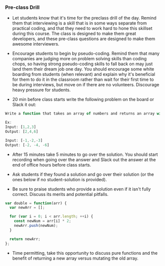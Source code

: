 ### Pre-class Drill

- Let students know that it's time for the preclass drill of the day. Remind them that interviewing is a skill that is in some ways separate from practical coding, and that they need to work hard to hone this skillset during this course. The class is designed to make them great developers, and these pre-class questions are designed to make them awesome interviewers.

- Encourage students to begin by pseudo-coding. Remind them that many companies are judging more on problem solving skills than coding chops, so having strong pseudo-coding skills to fall back on may just land them their dream job one day. You should encourage some white boarding from students (when relevant) and explain why it's beneficial for them to do it in the classroom rather than wait for their first time to be during interviews, but move on if there are no volunteers. Discourage heavy pressure for students.

- 20 min before class starts write the following problem on the board or Slack it out:

```js
Write a function that takes an array of numbers and returns an array with each number doubled.

Ex:
Input: [1,2,3]
Output: [2,4,6]

Input: [-1,-2,-3]
Output: [-2, -4, -6]
```

- After 15 minutes take 5 minutes to go over the solution. You should start recording when going over the answer and Slack out the answer at the end of office hours before class starts.

- Ask students if they found a solution and go over their solution (or the ones below if no student-solution is provided).

- Be sure to praise students who provide a solution even if it isn't fully correct. Discuss its merits and potential pitfalls.

```js
var double = function(arr) {
  var newArr = [];

  for (var i = 0; i < arr.length; ++i) {
    const newNum = arr[i] * 2;
    newArr.push(newNum);
  }

  return newArr;
};
```

- Time permitting, take this opportunity to discuss pure functions and the benefit of returning a new array versus mutating the old array.
